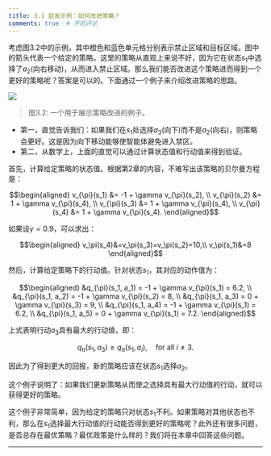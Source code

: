 ```yaml
---
title: 3.1 启发示例：如何改进策略？
comments: true  # 开启评论
---
```

考虑图$3.2$中的示例，其中橙色和蓝色单元格分别表示禁止区域和目标区域。图中的箭头代表一个给定的策略。这里的策略从直观上来说不好，因为它在状态$s_1$中选择了$a_2$(向右移动)，从而进入禁止区域。那么我们能否改进这个策略进而得到一个更好的策略呢？答案是可以的。下面通过一个例子来介绍改进策略的思路。

 ![](../img/03/1.png)
 > 图3.2: 一个用于展示策略改进的例子。


- 第一，直觉告诉我们：如果我们在$s_1$处选择$a_3$(向下)而不是$a_2$(向右)，则策略会更好。这是因为向下移动能够使智能体避免进入禁区。
- 第二，从数学上，上面的直觉可以通过计算状态值和行动值来得到验证。

首先，计算给定策略的状态值。根据第2章的内容，不难写出该策略的贝尔曼方程是：

$$\begin{aligned}
v_{\pi}(s_1) &= -1 + \gamma v_{\pi}(s_2), \\
v_{\pi}(s_2) &= 1 + \gamma v_{\pi}(s_4), \\
v_{\pi}(s_3) &= 1 + \gamma v_{\pi}(s_4), \\
v_{\pi}(s_4) &= 1 + \gamma v_{\pi}(s_4).
\end{aligned}$$

如果设$\gamma=0.9$，可以求出：

$$\begin{aligned}
    v_\pi(s_4)&=v_\pi(s_3)=v_\pi(s_2)=10,\\
    v_\pi(s_1)&=8
\end{aligned}$$

然后，计算给定策略下的行动值。针对状态$s_1$，其对应的动作值为：

$$\begin{aligned}
    &q_{\pi}(s_1, a_1) = -1 + \gamma v_{\pi}(s_1) = 6.2, \\
&q_{\pi}(s_1, a_2) = -1 + \gamma v_{\pi}(s_2) = 8, \\
&q_{\pi}(s_1, a_3) = 0 + \gamma v_{\pi}(s_3) = 9, \\
&q_{\pi}(s_1, a_4) = -1 + \gamma v_{\pi}(s_1) = 6.2, \\
&q_{\pi}(s_1, a_5) = 0 + \gamma v_{\pi}(s_1) = 7.2.
\end{aligned}$$

上式表明行动$a_3$具有最大的行动值，即：

$$q_{\pi}(s_1, a_3) \geq q_{\pi}(s_1, a_i), \quad \text{for all } i \neq 3.$$

因此为了得到更大的回报，新的策略应该在状态$s_1$选择$a_2$。

这个例子说明了：如果我们更新策略从而使之选择具有最大行动值的行动，就可以获得更好的策略。

这个例子非常简单，因为给定的策略只对状态$s_1$不利。如果策略对其他状态也不利，那么在$s_1$选择最大行动值的行动能否得到更好的策略呢？此外还有很多问题，是否总存在最优策略？最优政策是什么样的？我们将在本章中回答这些问题。

---
